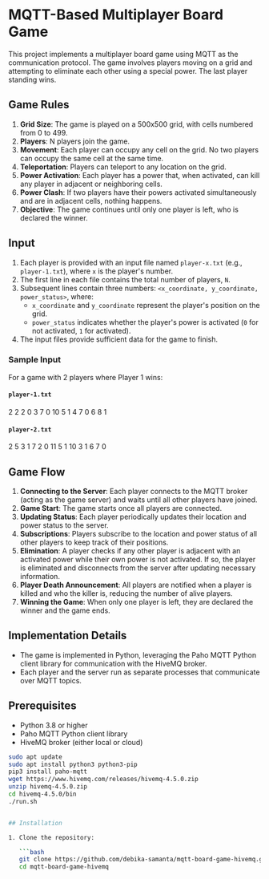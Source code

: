# MQTT-Based Multiplayer Board Game

This project implements a multiplayer board game using MQTT as the communication protocol. The game involves players moving on a grid and attempting to eliminate each other using a special power. The last player standing wins.

## Game Rules

1. **Grid Size**: The game is played on a 500x500 grid, with cells numbered from 0 to 499.
2. **Players**: N players join the game.
3. **Movement**: Each player can occupy any cell on the grid. No two players can occupy the same cell at the same time.
4. **Teleportation**: Players can teleport to any location on the grid.
5. **Power Activation**: Each player has a power that, when activated, can kill any player in adjacent or neighboring cells.
6. **Power Clash**: If two players have their powers activated simultaneously and are in adjacent cells, nothing happens.
7. **Objective**: The game continues until only one player is left, who is declared the winner.

## Input

1. Each player is provided with an input file named `player-x.txt` (e.g., `player-1.txt`), where `x` is the player's number.
2. The first line in each file contains the total number of players, `N`.
3. Subsequent lines contain three numbers: `<x_coordinate, y_coordinate, power_status>`, where:
   - `x_coordinate` and `y_coordinate` represent the player's position on the grid.
   - `power_status` indicates whether the player's power is activated (`0` for not activated, `1` for activated).
4. The input files provide sufficient data for the game to finish.

### Sample Input

For a game with 2 players where Player 1 wins:

#### `player-1.txt`
2 2 2 0 3 7 0 10 5 1 4 7 0 6 8 1

#### `player-2.txt`
2 5 3 1 7 2 0 11 5 1 10 3 1 6 7 0


## Game Flow

1. **Connecting to the Server**: Each player connects to the MQTT broker (acting as the game server) and waits until all other players have joined.
2. **Game Start**: The game starts once all players are connected.
3. **Updating Status**: Each player periodically updates their location and power status to the server.
4. **Subscriptions**: Players subscribe to the location and power status of all other players to keep track of their positions.
5. **Elimination**: A player checks if any other player is adjacent with an activated power while their own power is not activated. If so, the player is eliminated and disconnects from the server after updating necessary information.
6. **Player Death Announcement**: All players are notified when a player is killed and who the killer is, reducing the number of alive players.
7. **Winning the Game**: When only one player is left, they are declared the winner and the game ends.

## Implementation Details

- The game is implemented in Python, leveraging the Paho MQTT Python client library for communication with the HiveMQ broker.
- Each player and the server run as separate processes that communicate over MQTT topics.

## Prerequisites

- Python 3.8 or higher
- Paho MQTT Python client library
- HiveMQ broker (either local or cloud)

```bash
sudo apt update
sudo apt install python3 python3-pip
pip3 install paho-mqtt
wget https://www.hivemq.com/releases/hivemq-4.5.0.zip
unzip hivemq-4.5.0.zip
cd hivemq-4.5.0/bin
./run.sh


## Installation

1. Clone the repository:

   ```bash
   git clone https://github.com/debika-samanta/mqtt-board-game-hivemq.git
   cd mqtt-board-game-hivemq
   


